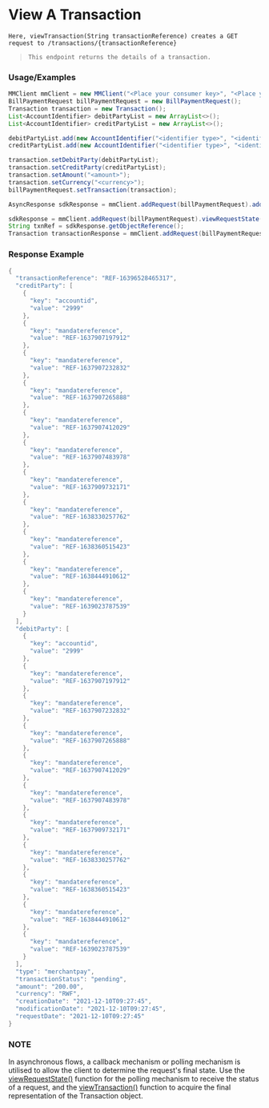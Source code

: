 # View A Transaction

`Here, viewTransaction(String transactionReference) creates a GET request to /transactions/{transactionReference}`

> `This endpoint returns the details of a transaction.`

### Usage/Examples

```java
MMClient mmClient = new MMClient("<Place your consumer key>", "<Place your consumer secret>", "<Place your API key>");
BillPaymentRequest billPaymentRequest = new BillPaymentRequest();
Transaction transaction = new Transaction();
List<AccountIdentifier> debitPartyList = new ArrayList<>();
List<AccountIdentifier> creditPartyList = new ArrayList<>();

debitPartyList.add(new AccountIdentifier("<identifier type>", "<identifier>"));
creditPartyList.add(new AccountIdentifier("<identifier type>", "<identifier>"));

transaction.setDebitParty(debitPartyList);
transaction.setCreditParty(creditPartyList);
transaction.setAmount("<amount>");
transaction.setCurrency("<currency>");
billPaymentRequest.setTransaction(transaction);

AsyncResponse sdkResponse = mmClient.addRequest(billPaymentRequest).addCallBack("<Place your callback URL>").createBillTransaction();

sdkResponse = mmClient.addRequest(billPaymentRequest).viewRequestState(sdkResponse.getServerCorrelationId());
String txnRef = sdkResponse.getObjectReference();
Transaction transactionResponse = mmClient.addRequest(billPaymentRequest).viewTransaction(txnRef);
```

### Response Example

```java
{
  "transactionReference": "REF-16396528465317",
  "creditParty": [
    {
      "key": "accountid",
      "value": "2999"
    },
    {
      "key": "mandatereference",
      "value": "REF-1637907197912"
    },
    {
      "key": "mandatereference",
      "value": "REF-1637907232832"
    },
    {
      "key": "mandatereference",
      "value": "REF-1637907265888"
    },
    {
      "key": "mandatereference",
      "value": "REF-1637907412029"
    },
    {
      "key": "mandatereference",
      "value": "REF-1637907483978"
    },
    {
      "key": "mandatereference",
      "value": "REF-1637909732171"
    },
    {
      "key": "mandatereference",
      "value": "REF-1638330257762"
    },
    {
      "key": "mandatereference",
      "value": "REF-1638360515423"
    },
    {
      "key": "mandatereference",
      "value": "REF-1638444910612"
    },
    {
      "key": "mandatereference",
      "value": "REF-1639023787539"
    }
  ],
  "debitParty": [
    {
      "key": "accountid",
      "value": "2999"
    },
    {
      "key": "mandatereference",
      "value": "REF-1637907197912"
    },
    {
      "key": "mandatereference",
      "value": "REF-1637907232832"
    },
    {
      "key": "mandatereference",
      "value": "REF-1637907265888"
    },
    {
      "key": "mandatereference",
      "value": "REF-1637907412029"
    },
    {
      "key": "mandatereference",
      "value": "REF-1637907483978"
    },
    {
      "key": "mandatereference",
      "value": "REF-1637909732171"
    },
    {
      "key": "mandatereference",
      "value": "REF-1638330257762"
    },
    {
      "key": "mandatereference",
      "value": "REF-1638360515423"
    },
    {
      "key": "mandatereference",
      "value": "REF-1638444910612"
    },
    {
      "key": "mandatereference",
      "value": "REF-1639023787539"
    }
  ],
  "type": "merchantpay",
  "transactionStatus": "pending",
  "amount": "200.00",
  "currency": "RWF",
  "creationDate": "2021-12-10T09:27:45",
  "modificationDate": "2021-12-10T09:27:45",
  "requestDate": "2021-12-10T09:27:45"
}
```

### NOTE

In asynchronous flows, a callback mechanism or polling mechanism is utilised to allow the client to determine the request's final state.
Use the <a href="viewRequestState.Readme.md">viewRequestState()</a> function for the polling mechanism to receive the status of a request, and the <a href="viewTransaction.Readme.md">viewTransaction()</a>
function to acquire the final representation of the Transaction object.